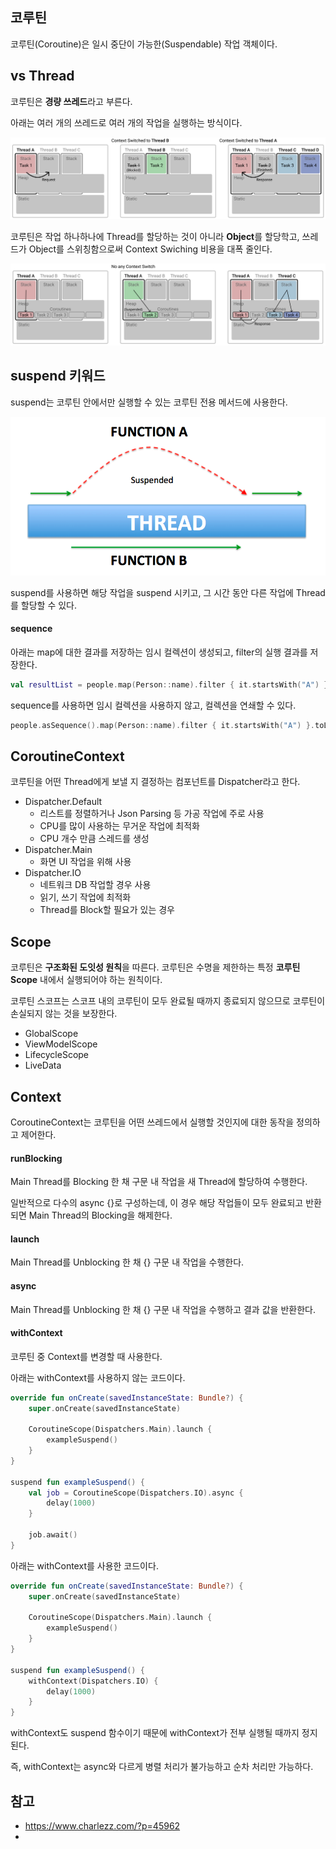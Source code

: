 ## 코루틴

코루틴(Coroutine)은 일시 중단이 가능한(Suspendable) 작업 객체이다.

## vs Thread

코루틴은 **경량 쓰레드**라고 부른다.

아래는 여러 개의 쓰레드로 여러 개의 작업을 실행하는 방식이다.

![img_1.png](img_1.png)

코루틴은 작업 하나하나에 Thread를 할당하는 것이 아니라 **Object**를 할당학고, 쓰레드가 Object를 스위칭함으로써 Context Swiching 비용을 대폭 줄인다.

![img_2.png](img_2.png)

## suspend 키워드

suspend는 코루틴 안에서만 실행할 수 있는 코루틴 전용 메서드에 사용한다.

![img.png](img.png)

suspend를 사용하면 해당 작업을 suspend 시키고, 그 시간 동안 다른 작업에 Thread를 할당할 수 있다.

#### sequence

아래는 map에 대한 결과를 저장하는 임시 컬렉션이 생성되고, filter의 실행 결과를 저장한다.

```kotlin
val resultList = people.map(Person::name).filter { it.startsWith("A") }
```

sequence를 사용하면 임시 컬렉션을 사용하지 않고, 컬렉션을 연쇄할 수 있다.

```kotlin
people.asSequence().map(Person::name).filter { it.startsWith("A") }.toList()
```

## CoroutineContext

코루틴을 어떤 Thread에게 보낼 지 결정하는 컴포넌트를 Dispatcher라고 한다.
- Dispatcher.Default
  - 리스트를 정렬하거나 Json Parsing 등 가공 작업에 주로 사용
  - CPU를 많이 사용하는 무거운 작업에 최적화
  - CPU 개수 만큼 스레드를 생성
- Dispatcher.Main
  - 화면 UI 작업을 위해 사용
- Dispatcher.IO
  - 네트워크 DB 작업할 경우 사용
  - 읽기, 쓰기 작업에 최적화
  - Thread를 Block할 필요가 있는 경우

## Scope

코루틴은 **구조화된 도잇성 원칙**을 따른다. 코루틴은 수명을 제한하는 특정 **코루틴 Scope** 내에서 실행되어야 하는 원칙이다.

코루틴 스코프는 스코프 내의 코루틴이 모두 완료될 때까지 종료되지 않으므로 코루틴이 손실되지 않는 것을 보장한다.

- GlobalScope
- ViewModelScope
- LifecycleScope
- LiveData

## Context

CoroutineContext는 코루틴을 어떤 쓰레드에서 실행할 것인지에 대한 동작을 정의하고 제어한다.

#### runBlocking

Main Thread를 Blocking 한 채 구문 내 작업을 새 Thread에 할당하여 수행한다.

일반적으로 다수의 async {}로 구성하는데, 이 경우 해당 작업들이 모두 완료되고 반환되면 Main Thread의 Blocking을 해제한다.

#### launch

Main Thread를 Unblocking 한 채 {} 구문 내 작업을 수행한다.

#### async

Main Thread를 Unblocking 한 채 {} 구문 내 작업을 수행하고 결과 값을 반환한다.

#### withContext

코루틴 중 Context를 변경할 때 사용한다.

아래는 withContext를 사용하지 않는 코드이다. 

```kotlin
override fun onCreate(savedInstanceState: Bundle?) {
    super.onCreate(savedInstanceState)

    CoroutineScope(Dispatchers.Main).launch {
        exampleSuspend()
    }
}

suspend fun exampleSuspend() {
    val job = CoroutineScope(Dispatchers.IO).async {
        delay(1000)
    }

    job.await()
}
```

아래는 withContext를 사용한 코드이다.

```kotlin
override fun onCreate(savedInstanceState: Bundle?) {
    super.onCreate(savedInstanceState)

    CoroutineScope(Dispatchers.Main).launch {
        exampleSuspend()
    }
}

suspend fun exampleSuspend() {
    withContext(Dispatchers.IO) {
        delay(1000)
    }
}
```

withContext도 suspend 함수이기 때문에 withContext가 전부 실행될 때까지 정지된다.

즉, withContext는 async와 다르게 병렬 처리가 불가능하고 순차 처리만 가능하다.

## 참고
- https://www.charlezz.com/?p=45962
- 